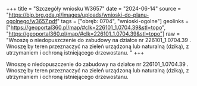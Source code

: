 +++
title = "Szczegóły wniosku W3657"
date = "2024-06-14"
source = "https://bip.brg.gda.pl/images/uploads/wnioski-do-planu-ogolnego/w3657.pdf"
tags = ["obręb: 0704", "wnioski-ogolne"]
geolinks = ["https://geoportal360.pl/map/#clk=226101_1.0704.39&stl=topo", "https://geoportal360.pl/map/#clk=226101_1.0704.39&stl=topo"]
raw = "Wnoszę o niedopuszczenie do zabudowy na działce nr 226101_1.0704.39 . Wnoszę by teren przeznaczyć na zieleń urządzoną lub naturalną (dziką), z utrzymaniem i ochroną istniejącego drzewostanu. "
+++

Wnoszę o niedopuszczenie do zabudowy na działce nr 226101_1.0704.39 . Wnoszę
by teren przeznaczyć na zieleń urządzoną lub naturalną (dziką), z utrzymaniem i ochroną
istniejącego drzewostanu.



